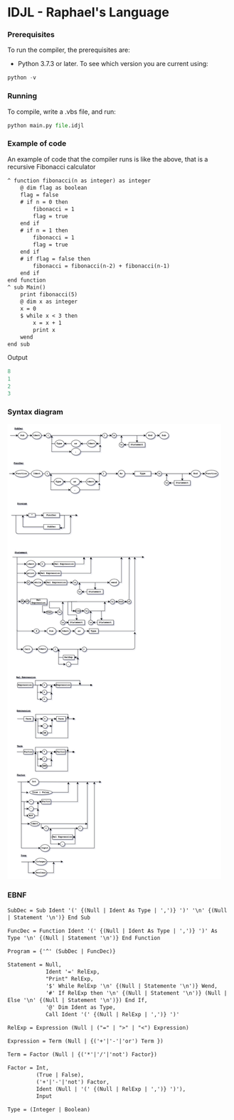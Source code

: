 # IDJL - Raphael's Language
### Prerequisites

To run the compiler, the prerequisites are:
- Python 3.7.3 or later.
To see which version you are current using:
```Python
python -v
```

### Running
To compile, write a .vbs file, and run:
```Python
python main.py file.idjl
```

### Example of code
An example of code that the compiler runs is like the above, that is a recursive Fibonacci calculator
```VBS
^ function fibonacci(n as integer) as integer
    @ dim flag as boolean
    flag = false
    # if n = 0 then
        fibonacci = 1
        flag = true
    end if
    # if n = 1 then 
        fibonacci = 1
        flag = true
    end if
    # if flag = false then
        fibonacci = fibonacci(n-2) + fibonacci(n-1)
    end if
end function
^ sub Main()
    print fibonacci(5)
    @ dim x as integer
    x = 0
    $ while x < 3 then
        x = x + 1
        print x
    wend
end sub
```
Output
```Python
8
1
2
3
```

### Syntax diagram
![Syntax diagram](idjl.png)

### EBNF

```
SubDec = Sub Ident '(' {(Null | Ident As Type | ',')} ')' '\n' {(Null | Statement '\n')} End Sub
```

```
FuncDec = Function Ident '(' {(Null | Ident As Type | ',')} ')' As Type '\n' {(Null | Statement '\n')} End Function
```

```
Program = {'^' (SubDec | FuncDec)}
```

```
Statement = Null, 
            Ident '=' RelExp,
            "Print" RelExp,
            '$' While RelExp '\n' {(Null | Statemente '\n')} Wend,
            '#' If RelExp then '\n' {(Null | Statement '\n')} (Null | Else '\n' {(Null | Statement '\n')}) End If,
            '@' Dim Ident as Type,
            Call Ident '(' {(Null | RelExp | ',')} ')'
```

```
RelExp = Expression (Null | ("=" | ">" | "<") Expression)
```

```
Expression = Term (Null | {('+'|'-'|'or') Term })
```

```
Term = Factor (Null | {('*'|'/'|'not') Factor})
```

```
Factor = Int,
         (True | False),
         ('+'|'-'|'not') Factor,
         Ident (Null | '(' {(Null | RelExp | ',')} ')'),
         Input
```

```
Type = (Integer | Boolean)
```
